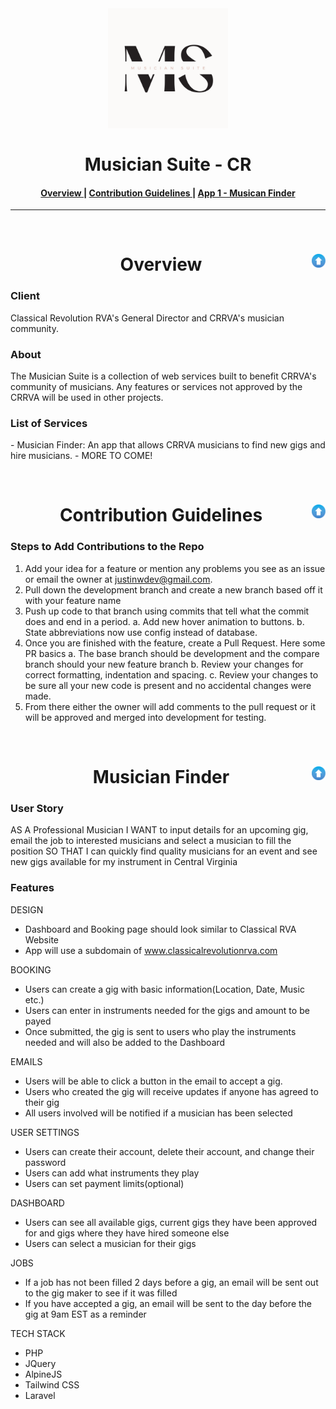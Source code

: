 <h1 align="center"style="border-bottom:none;margin:0">
  <a name="logo" href="https://github.com/justinwilliamsrva/musician-suite-cr#logo">
      <img src="resources/assets/images/MS.png" alt="Musician Suite" width="192">
  </a>
  <br>
  <br>
  Musician Suite - CR
</h1>



<div align="center"><a name="menu"></a>
  <h4>
    <a href="https://github.com/justinwilliamsrva/musician-suite-cr#Overview">
      Overview
    </a>
    <span> | </span>
    <a href="https://github.com/justinwilliamsrva/musician-suite-cr#Contributions">
      Contribution Guidelines
    </a>
    <span> | </span>
    <a href="https://github.com/justinwilliamsrva/musician-suite-cr#MusciansFinder">
      App 1 - Musican Finder
    </a>
  </h4>
</div>

---

<br>

<h1 align="center" style="text-align: center;border-bottom:none" name="Overview">Overview<a href="https://github.com/justinwilliamsrva/musician-suite-cr#logo"><img align="right" border="0" src="https://raw.githubusercontent.com/CCOSTAN/Home-AssistantConfig/master/config/www/custom_ui/floorplan/images/branding/up_arrow.png" width="22"></a></h1>

<h3>Client</h3>

<P>
Classical Revolution RVA's General Director and CRRVA's musician community.
</p>

<h3>About</h3>

<P>
The Musician Suite is a collection of web services built to benefit CRRVA's community of musicians. Any features or services not approved by the CRRVA will be used in other projects.
</p>

<h3>List of Services</h3>

<p>
- Musician Finder: An app that allows CRRVA musicians to find new gigs and hire musicians.
- MORE TO COME!
</p>

<br>

<h1 align="center" style="text-align: center;border-bottom:none" name="Contributions">Contribution Guidelines <a href="https://github.com/justinwilliamsrva/musician-suite-cr#logo"><img align="right" border="0" src="https://raw.githubusercontent.com/CCOSTAN/Home-AssistantConfig/master/config/www/custom_ui/floorplan/images/branding/up_arrow.png" width="22"></a></h1>

<h3>Steps to Add Contributions to the Repo</h3>


1. Add your idea for a feature or mention any problems you see as an issue or email the owner at justinwdev@gmail.com.
2. Pull down the development branch and create a new branch based off it with your feature name
3. Push up code to that branch using commits that tell what the commit does and end in a period.
    a. Add new hover animation to buttons.
    b. State abbreviations now use config instead of database.
4. Once you are finished with the feature, create a Pull Request. Here some PR basics
    a. The base branch should be development and the compare branch should your new feature branch
    b. Review your changes for correct formatting, indentation and spacing.
    c. Review your changes to be sure all your new code is present and no accidental changes were made. 
5. From there either the owner will add comments to the pull request or it will be approved and merged into development for testing.

<br>

<h1 align="center" style="text-align: center;border-bottom:none" name="MusciansFinder">Musician Finder<a href="https://github.com/justinwilliamsrva/musician-suite-cr#logo"><img align="right" border="0" src="https://raw.githubusercontent.com/CCOSTAN/Home-AssistantConfig/master/config/www/custom_ui/floorplan/images/branding/up_arrow.png" width="22"></a></h1>

<h3> User Story</h3>


AS A Professional Musician
I WANT to input details for an upcoming gig, email the job to interested musicians and select a musician to fill the position
SO THAT I can quickly find quality musicians for an event and see new gigs available for my instrument in Central Virginia
<br>

<h3> Features</h3>


DESIGN
- Dashboard and Booking page should look similar to Classical RVA Website
- App will use a subdomain of www.classicalrevolutionrva.com

BOOKING
- Users can create a gig with basic information(Location, Date, Music etc.)
- Users can enter in instruments needed for the gigs and amount to be payed
- Once submitted, the gig is sent to users who play the instruments needed and will also be added to the Dashboard

EMAILS
- Users will be able to click a button in the email to accept a gig. 
- Users who created the gig will receive updates if anyone has agreed to their gig
- All users involved will be notified if a musician has been selected

USER SETTINGS
- Users can create their account, delete their account, and change their password
- Users can add what instruments they play
- Users can set payment limits(optional)

DASHBOARD
 - Users can see all available gigs, current gigs they have been approved for and gigs where they have hired someone else
 - Users can select a musician for their gigs

JOBS
- If a job has not been filled 2 days before a gig, an email will be sent out to the gig maker to see if it was filled
- If you have accepted a gig, an email will be sent to the day before the gig at 9am EST as a reminder

TECH STACK 
- PHP
- JQuery
- AlpineJS
- Tailwind CSS
- Laravel

